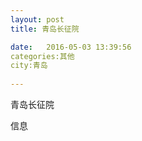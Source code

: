 ```yaml
--- 
layout: post 
title: 青岛长征院

date:   2016-05-03 13:39:56 
categories:其他  
city:青岛
  
--- 
```

   
青岛长征院

信息

